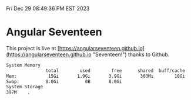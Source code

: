 Fri Dec 29 08:49:36 PM EST 2023

# Angular Seventeen


This project is live at [https://angularseventeen.github.io](https://angularseventeen.github.io "Seventeen!") thanks to Github.

```bash
System Memory
               total        used        free      shared  buff/cache   available
Mem:            15Gi       1.9Gi       3.9Gi       303Mi        10Gi        13Gi
Swap:          8.0Gi          0B       8.0Gi
System Storage
397M	.
```
```bash
